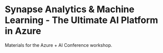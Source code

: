 # Synapse Analytics &amp; Machine Learning - The Ultimate AI Platform in Azure
 Materials for the Azure + AI Conference workshop.
